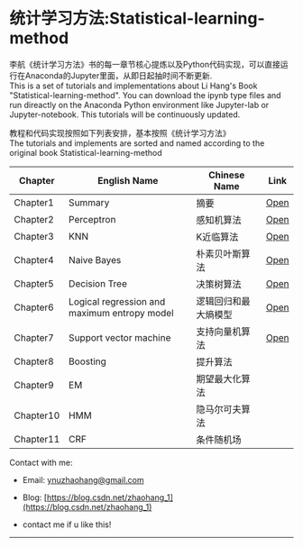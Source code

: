 # 统计学习方法:Statistical-learning-method
李航《统计学习方法》书的每一章节核心提炼以及Python代码实现，可以直接运行在Anaconda的Jupyter里面，从即日起抽时间不断更新.  
This is a set of tutorials and implementations about Li Hang's Book "Statistical-learning-method". You can download the ipynb type files and run direactly on the Anaconda Python environment like Jupyter-lab or Jupyter-notebook. This tutorials will be continuously updated.

教程和代码实现按照如下列表安排，基本按照《统计学习方法》  
The tutorials and implements are sorted and named according to the original book Statistical-learning-method

| **Chapter** | **English Name** | **Chinese Name** | **Link** |
| ------- | ------------ | ------------ | ---- |
| Chapter1 | Summary | 摘要 | [Open](https://nbviewer.jupyter.org/github/cleghom/Statistical-learning-method/blob/master/Chapter1-Summary.ipynb)  
| Chapter2 | Perceptron | 感知机算法 | [Open](https://nbviewer.jupyter.org/github/cleghom/Statistical-learning-method/blob/master/Chapter2-Perceptron.ipynb)  
| Chapter3 | KNN | K近临算法 | [Open](https://nbviewer.jupyter.org/github/cleghom/Statistical-learning-method/blob/master/Chapter3-KNN.ipynb)  
| Chapter4 | Naive Bayes | 朴素贝叶斯算法 | [Open](https://nbviewer.jupyter.org/github/cleghom/Statistical-learning-method/blob/master/Chapter4-Naive-Bayes.ipynb)  
| Chapter5 | Decision Tree | 决策树算法 | [Open](https://nbviewer.jupyter.org/github/cleghom/Statistical-learning-method/blob/master/Chapter5-DecisionTree.ipynb)  
| Chapter6 | Logical regression and maximum entropy model | 逻辑回归和最大熵模型 | [Open](https://nbviewer.jupyter.org/github/cleghom/Statistical-learning-method/blob/master/Chapter6-Logical-Regression-and-Maximum-Entropy-Model.ipynb)  
| Chapter7 | Support vector machine | 支持向量机算法 | [Open](https://nbviewer.jupyter.org/github/cleghom/Statistical-learning-method/blob/master/Chapter7-Support-Vector-Machines.ipynb)
| Chapter8 | Boosting | 提升算法 | []()
| Chapter9 | EM | 期望最大化算法 | []()
| Chapter10 | HMM | 隐马尔可夫算法 | []()
| Chapter11 | CRF | 条件随机场 | []()

Contact with me:  


* Email:    ynuzhaohang@gmail.com 
* Blog:     [https://blog.csdn.net/zhaohang_1](https://blog.csdn.net/zhaohang_1)

* contact me if u like this!

---

